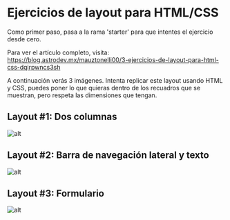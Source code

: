 # Ejercicios de layout para HTML/CSS

Como primer paso, pasa a la rama 'starter' para que intentes el ejercicio desde cero.

Para ver el artículo completo, visita: https://blog.astrodev.mx/mauztonelli00/3-ejercicios-de-layout-para-html-css-dqirpwncs3sh

A continuación verás 3 imágenes. Intenta replicar este layout usando HTML y CSS, puedes poner lo que quieras dentro de los recuadros que se muestran, pero respeta las dimensiones que tengan.

## Layout #1: Dos columnas

![alt](https://firebasestorage.googleapis.com/v0/b/astro-blog.appspot.com/o/uploads%2F19NjRzbNyXWfUwFiCXEcq6R4UOx1%2F3-ejercicios-de-layout-para-html-css-dqirpwncs3sh%2F1652113560877.png?alt=media&token=9fb57a79-8283-43ce-aeb5-f8a71c48009c)

## Layout #2: Barra de navegación lateral y texto

![alt](https://firebasestorage.googleapis.com/v0/b/astro-blog.appspot.com/o/uploads%2F19NjRzbNyXWfUwFiCXEcq6R4UOx1%2F3-ejercicios-de-layout-para-html-css-dqirpwncs3sh%2F1652114213927.png?alt=media&token=3f264102-9ac8-4022-997f-24918a2a3ff4)

## Layout #3: Formulario

![alt](https://firebasestorage.googleapis.com/v0/b/astro-blog.appspot.com/o/uploads%2F19NjRzbNyXWfUwFiCXEcq6R4UOx1%2F3-ejercicios-de-layout-para-html-css-dqirpwncs3sh%2F1652114206703.png?alt=media&token=12c7fd22-62f4-4993-a434-0c233786024f)
